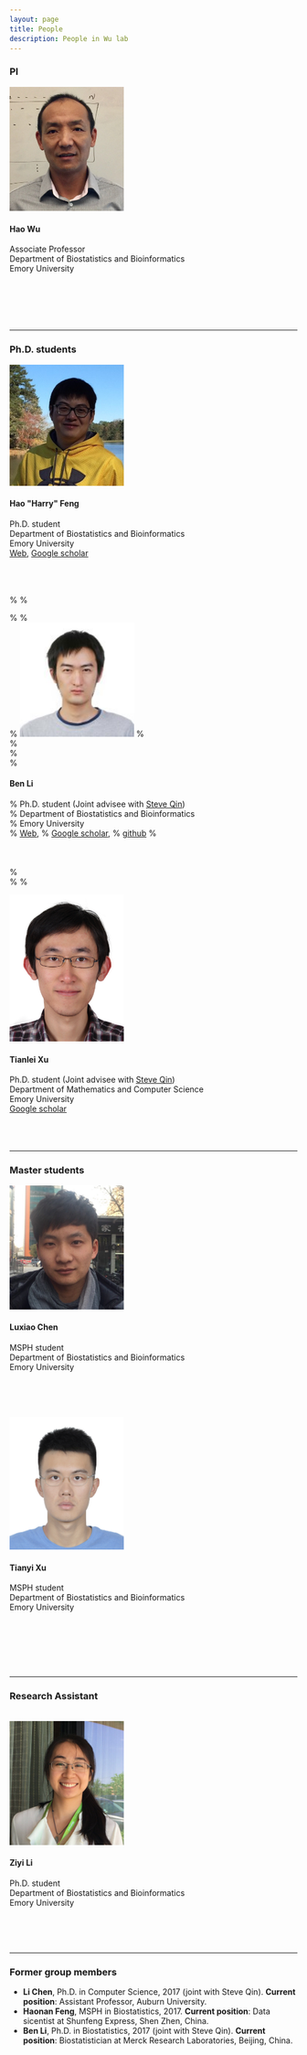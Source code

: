 ```yaml
---
layout: page
title: People
description: People in Wu lab
---
```


<div class="container">

<h3>PI</h3>
<div class="row-fluid">

  <div class="span2">
	<img src="../assets/pics/wu_small.jpg" width="200" /><br />
  </div>
  
  <div class="span5">
   <h4>Hao Wu</h4>
   Associate Professor<br />
   Department of Biostatistics and Bioinformatics<br />
   Emory University<br /><br /><br /><br /><br /><br />
   </div>

</div>
<hr>

<h3>Ph.D. students</h3>

<!-- Hao Feng -->
<div class="row-fluid">

  <div class="span2">
	<img src="../assets/pics/HarryFeng.jpg" width="200" /><br />
  </div>
  
  <div class="span5">
   <h4>Hao "Harry" Feng</h4>
   Ph.D. student<br />
   Department of Biostatistics and Bioinformatics<br />
   Emory University<br />
	<a href="https://sites.google.com/site/haoharryfeng/">Web</a>, 
 <a href="https://scholar.google.com/citations?user=YGFvJjwAAAAJ&hl=en">Google scholar</a> 
<br /><br /><br /><br />
   </div>

</div>

%<!-- Ben Li -->
%<div class="row-fluid">
%
%  <div class="span2">
%	<img src="../assets/pics/BenLi.jpg" width="200" />
%  </div>
%  
%  <div class="span5">
%  <h4>Ben Li</h4>
%  Ph.D. student (Joint advisee with <a href="https://sph.emory.edu/faculty/profile/#!ZQIN4">Steve Qin</a>)<br />
%  Department of Biostatistics and Bioinformatics<br />
%  Emory University<br />
%  <a href="https://benliemory.github.io/">Web</a>, 
% <a href="https://scholar.google.com/citations?user=nDSGBakAAAAJ&hl=en">Google scholar</a>, 
% <a href="https://github.com/benliemory">github</a>
%<br /><br /><br /><br />
%   </div>
%
%</div>


<!-- Tianlei -->
<div class="row-fluid">

  <div class="span2">
	<img src="../assets/pics/Tianlei.jpg" width="200" />
  </div>
  
  <div class="span5">
  <h4>Tianlei Xu</h4>
  Ph.D. student (Joint advisee with <a href="https://sph.emory.edu/faculty/profile/#!ZQIN4">Steve Qin</a>)<br />
  Department of Mathematics and Computer Science<br />
  Emory University<br />
  <a href="https://scholar.google.com/citations?user=xCzIYMwAAAAJ&hl=en">Google scholar</a>
<br /><br /><br /><br />
   </div>

</div>
<hr>

<h3>Master students</h3>

<!-- Luxiao Chen -->
<div class="row-fluid">

  <div class="span2">
    <img src="../assets/pics/LuxiaoChen.jpg" width="200" />
  </div>

  <div class="span5">
  <h4>Luxiao Chen</h4>
  MSPH student <br />
  Department of Biostatistics and Bioinformatics<br />
  Emory University<br /><br />
   
<br /><br />
   </div>
</div>

<!-- Tianyi Xu -->
<div class="row-fluid">

  <div class="span2">
    <img src="../assets/pics/TianyiXu.jpg" width="200" />
  </div>

  <div class="span5">
  <h4> Tianyi Xu </h4>
  MSPH student <br />
  Department of Biostatistics and Bioinformatics<br />
  Emory University<br /><br />
   
<br /><br /><br /><br />
   </div>
</div>

<hr>

<h3>Research Assistant</h3>
<br />

<!-- Ziyi Li -->
<div class="row-fluid">

  <div class="span2">
    <img src="../assets/pics/ZiyiLi.jpg" width="200" />
  </div>

  <div class="span5">
  <h4> Ziyi Li </h4>
  Ph.D. student <br />
  Department of Biostatistics and Bioinformatics<br />
  Emory University<br /><br />
   
<br /><br />
   </div>

</div>

<hr>
<h3> Former group members </h3>
<ul>
<li><strong>Li Chen</strong>, Ph.D. in Computer Science, 2017 (joint with Steve Qin). 
<strong>Current position</strong>: Assistant Professor, Auburn University. 

<li> <strong>Haonan Feng</strong>, MSPH in Biostatistics, 2017. 
<strong>Current position</strong>: Data sicentist at Shunfeng Express, Shen Zhen, China. 

<li> <strong>Ben Li</strong>, Ph.D. in  Biostatistics, 2017 (joint with Steve Qin). 
<strong>Current position</strong>: Biostatistician at Merck Research Laboratories, Beijing, China. 

</ul>

    
